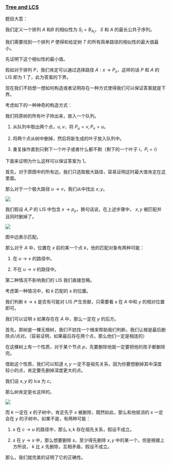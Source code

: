 ### [Tree and LCS](https://www.luogu.com.cn/problem/AT_arc156_c)

题目大意：

我们定义一个排列 $A$ 和$B$ 的相似性为 $S_i=B_{A_i}$， $S$ 和 $A$ 的最长公共子序列。

我们需要找到一个排列 $P$ 使得和给定树 $T$ 的所有简单路径的相似性的最大值最小。

先证明下这个相似性的最小值。

假如对于排列 $P$，我们肯定可以通过选择路径 $A:x\to P_x$，这样的话 $P$ 和 $A$ 的 LIS 即为 $1$ 了，此为答案的下界。 

现在我们不妨想一想如何构造或者证明存在一种方式使得我们可以保证答案就是下界。

考虑如下的一种神奇的构造方式：

我们将原树的所有叶子拎出来，放入一个队列。

1. 从队列中取出两个点，$u,v$，将 $P_u=v,P_v=u$。

2. 将两个点从树中删掉，然后将新生成的叶子放入队列中。

3. 重复操作直到只剩下一个叶子或者什么都不剩（剩下的一个叶子 $i$，$P_i=i$）

下面来证明为什么这样可以保证答案为 $1$。

首先，对于原图中的所有边，我们只选取极大路径，容易证明这时最大值肯定在这里面。

那么对于一个极大路径 $u\to v$，我们从中找出 $x,y$。

![](https://cdn.luogu.com.cn/upload/image_hosting/wafp3lk4.png)

我们假设 $A,P$ 的 LIS 中包含 $x\to p_y$，换句话说，在上述步骤中， $x,y$ 被匹配并且同时删掉了。

![](https://cdn.luogu.com.cn/upload/image_hosting/c4c1tumq.png)

图中边表示匹配。

那么对于 $A$ 中，位置在 $x$ 前的某一个点 $k$，他的匹配对象有两种可能：

1. 在 $u\to v$ 的路径中。

2. 不在 $u\to v$ 的路径中。

第二种情况不影响我们的 LIS 我们直接忽略。

考虑第一种情况中，和 $k$ 匹配的 $s$ 的位置。

我们判断 $k\to s$ 是否有可能对 LIS 产生贡献，只需要看 $s$ 在 $A$ 中和 $y$ 的相对位置即可。

我们可以证明 $s$ 如果存在在 $A$ 中，那么一定在 $y$ 的后方。

首先，原树是一棵无根树，我们不妨找一个根来帮助我们判断，我们让根是最后删除点/点对。（容易证明，如果最后存在两个点，那么他们一定是相连的）

在这棵树上有一个性质，对于某个节点 $p$，先要删除他就一定要把他的孩子都删除完。

借助这个性质，我们可以知道 $x,y$ 一定不是祖先关系，因为你要想删掉其中深度较小的点，肯定要先删掉深度更大的点。

我们设 $x,y$ 的 $\text{lca}$ 为 $c$。

那么树肯定是长这样的。

![](https://cdn.luogu.com.cn/upload/image_hosting/hfyuy62s.png)

而 $k$ 一定在 $x$ 的子树中，肯定先于 $x$ 被删除，既然如此，那么和他抵消的 $s$ 一定会在 $y$ 的子树中。如果不是，有两种可能：

1. $s$ 在 $c\to u$ 的路径中，那么 $s,k$ 存在祖先关系，假设不成立。

2. $s$ 在 $y\to x$ 中，那么想要删除 $s$，至少得先删除 $x,y$ 中的某一个，但是根据上方所说， $k$ 比 $x$ 先删除，互相矛盾，假设不成立。

那么，我们就完美的证明了它的正确性。
